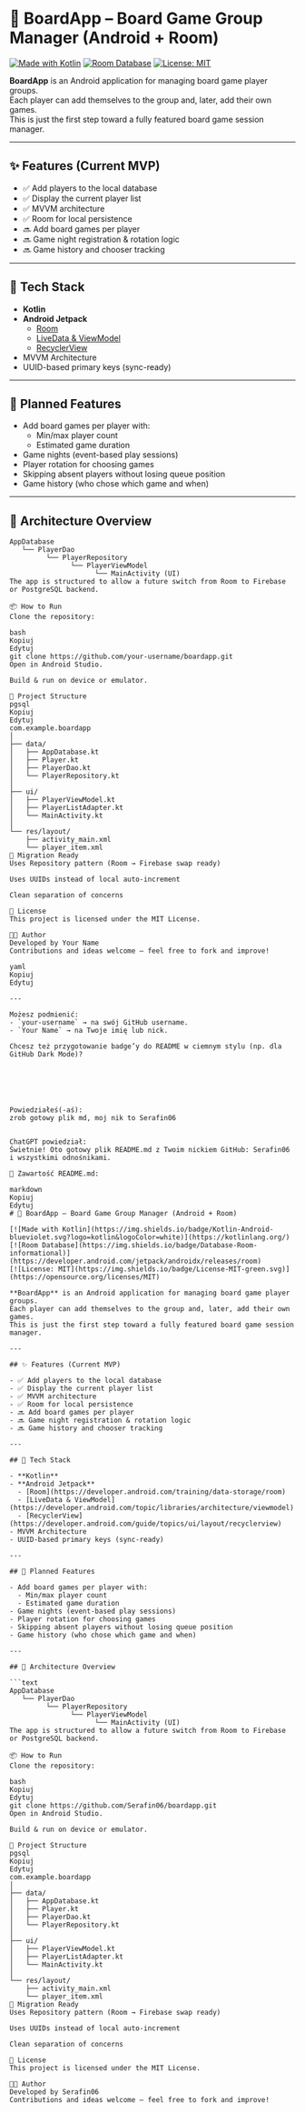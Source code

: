 # 🎲 BoardApp – Board Game Group Manager (Android + Room)

[![Made with Kotlin](https://img.shields.io/badge/Kotlin-Android-blueviolet.svg?logo=kotlin&logoColor=white)](https://kotlinlang.org/)
[![Room Database](https://img.shields.io/badge/Database-Room-informational)](https://developer.android.com/jetpack/androidx/releases/room)
[![License: MIT](https://img.shields.io/badge/License-MIT-green.svg)](https://opensource.org/licenses/MIT)

**BoardApp** is an Android application for managing board game player groups.  
Each player can add themselves to the group and, later, add their own games.  
This is just the first step toward a fully featured board game session manager.

---

## ✨ Features (Current MVP)

- ✅ Add players to the local database
- ✅ Display the current player list
- ✅ MVVM architecture
- ✅ Room for local persistence
- 🔜 Add board games per player
- 🔜 Game night registration & rotation logic
- 🔜 Game history and chooser tracking

---

## 🧱 Tech Stack

- **Kotlin**
- **Android Jetpack**
  - [Room](https://developer.android.com/training/data-storage/room)
  - [LiveData & ViewModel](https://developer.android.com/topic/libraries/architecture/viewmodel)
  - [RecyclerView](https://developer.android.com/guide/topics/ui/layout/recyclerview)
- MVVM Architecture
- UUID-based primary keys (sync-ready)

---

## 🔮 Planned Features

- Add board games per player with:
  - Min/max player count
  - Estimated game duration
- Game nights (event-based play sessions)
- Player rotation for choosing games
- Skipping absent players without losing queue position
- Game history (who chose which game and when)

---

## 🧩 Architecture Overview

```text
AppDatabase
   └── PlayerDao
         └── PlayerRepository
               └── PlayerViewModel
                     └── MainActivity (UI)
The app is structured to allow a future switch from Room to Firebase or PostgreSQL backend.

📦 How to Run
Clone the repository:

bash
Kopiuj
Edytuj
git clone https://github.com/your-username/boardapp.git
Open in Android Studio.

Build & run on device or emulator.

📁 Project Structure
pgsql
Kopiuj
Edytuj
com.example.boardapp
│
├── data/
│   ├── AppDatabase.kt
│   ├── Player.kt
│   ├── PlayerDao.kt
│   └── PlayerRepository.kt
│
├── ui/
│   ├── PlayerViewModel.kt
│   ├── PlayerListAdapter.kt
│   └── MainActivity.kt
│
└── res/layout/
    ├── activity_main.xml
    └── player_item.xml
🧭 Migration Ready
Uses Repository pattern (Room → Firebase swap ready)

Uses UUIDs instead of local auto-increment

Clean separation of concerns

📃 License
This project is licensed under the MIT License.

👨‍💻 Author
Developed by Your Name
Contributions and ideas welcome – feel free to fork and improve!

yaml
Kopiuj
Edytuj

---

Możesz podmienić:
- `your-username` → na swój GitHub username.
- `Your Name` → na Twoje imię lub nick.

Chcesz też przygotowanie badge’y do README w ciemnym stylu (np. dla GitHub Dark Mode)?






Powiedziałeś(-aś):
zrob gotowy plik md, moj nik to Serafin06


ChatGPT powiedział:
Świetnie! Oto gotowy plik README.md z Twoim nickiem GitHub: Serafin06 i wszystkimi odnośnikami.

📄 Zawartość README.md:

markdown
Kopiuj
Edytuj
# 🎲 BoardApp – Board Game Group Manager (Android + Room)

[![Made with Kotlin](https://img.shields.io/badge/Kotlin-Android-blueviolet.svg?logo=kotlin&logoColor=white)](https://kotlinlang.org/)
[![Room Database](https://img.shields.io/badge/Database-Room-informational)](https://developer.android.com/jetpack/androidx/releases/room)
[![License: MIT](https://img.shields.io/badge/License-MIT-green.svg)](https://opensource.org/licenses/MIT)

**BoardApp** is an Android application for managing board game player groups.  
Each player can add themselves to the group and, later, add their own games.  
This is just the first step toward a fully featured board game session manager.

---

## ✨ Features (Current MVP)

- ✅ Add players to the local database
- ✅ Display the current player list
- ✅ MVVM architecture
- ✅ Room for local persistence
- 🔜 Add board games per player
- 🔜 Game night registration & rotation logic
- 🔜 Game history and chooser tracking

---

## 🧱 Tech Stack

- **Kotlin**
- **Android Jetpack**
  - [Room](https://developer.android.com/training/data-storage/room)
  - [LiveData & ViewModel](https://developer.android.com/topic/libraries/architecture/viewmodel)
  - [RecyclerView](https://developer.android.com/guide/topics/ui/layout/recyclerview)
- MVVM Architecture
- UUID-based primary keys (sync-ready)

---

## 🔮 Planned Features

- Add board games per player with:
  - Min/max player count
  - Estimated game duration
- Game nights (event-based play sessions)
- Player rotation for choosing games
- Skipping absent players without losing queue position
- Game history (who chose which game and when)

---

## 🧩 Architecture Overview

```text
AppDatabase
   └── PlayerDao
         └── PlayerRepository
               └── PlayerViewModel
                     └── MainActivity (UI)
The app is structured to allow a future switch from Room to Firebase or PostgreSQL backend.

📦 How to Run
Clone the repository:

bash
Kopiuj
Edytuj
git clone https://github.com/Serafin06/boardapp.git
Open in Android Studio.

Build & run on device or emulator.

📁 Project Structure
pgsql
Kopiuj
Edytuj
com.example.boardapp
│
├── data/
│   ├── AppDatabase.kt
│   ├── Player.kt
│   ├── PlayerDao.kt
│   └── PlayerRepository.kt
│
├── ui/
│   ├── PlayerViewModel.kt
│   ├── PlayerListAdapter.kt
│   └── MainActivity.kt
│
└── res/layout/
    ├── activity_main.xml
    └── player_item.xml
🧭 Migration Ready
Uses Repository pattern (Room → Firebase swap ready)

Uses UUIDs instead of local auto-increment

Clean separation of concerns

📃 License
This project is licensed under the MIT License.

👨‍💻 Author
Developed by Serafin06
Contributions and ideas welcome – feel free to fork and improve!
